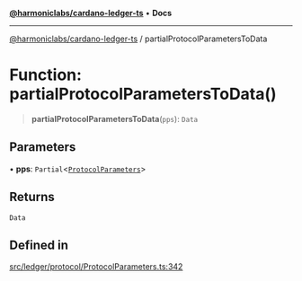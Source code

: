 [**@harmoniclabs/cardano-ledger-ts**](../README.md) • **Docs**

***

[@harmoniclabs/cardano-ledger-ts](../globals.md) / partialProtocolParametersToData

# Function: partialProtocolParametersToData()

> **partialProtocolParametersToData**(`pps`): `Data`

## Parameters

• **pps**: `Partial`\<[`ProtocolParameters`](../interfaces/ProtocolParameters.md)\>

## Returns

`Data`

## Defined in

[src/ledger/protocol/ProtocolParameters.ts:342](https://github.com/HarmonicLabs/cardano-ledger-ts/blob/94dd590ffe94133126b0d8d49920fc7b002e1975/src/ledger/protocol/ProtocolParameters.ts#L342)
